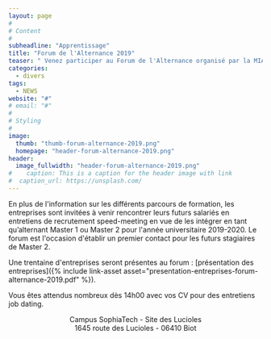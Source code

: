 ```yaml
---
layout: page
#
# Content
#
subheadline: "Apprentissage"
title: "Forum de l'Alternance 2019"
teaser: " Venez participer au Forum de l'Alternance organisé par la MIAGE, le MBDS, et le Master Informatique pour favoriser les échanges entre les entreprises et les étudiants le mardi 19 mars 2019 de 14h00 à 17h30 sur le site des Lucioles."
categories:
  - divers
tags:
  - NEWS
website: "#"
# email: "#"
#
# Styling
#
image:
  thumb: "thumb-forum-alternance-2019.png"
  homepage: "header-forum-alternance-2019.png"
header:
  image_fullwidth: "header-forum-alternance-2019.png"
#    caption: This is a caption for the header image with link
#  caption_url: https://unsplash.com/
---
```


En plus de l'information sur les différents parcours de formation, les entreprises sont invitées à venir rencontrer leurs futurs salariés en entretiens de recrutement speed-meeting en vue de les intégrer en tant qu’alternant Master 1 ou Master 2 pour l'année universitaire 2019-2020. Le forum est l'occasion d'établir un premier contact pour les futurs stagiaires de Master 2.

Une trentaine d'entreprises seront présentes au forum : [présentation des entreprises]({% include link-asset asset="presentation-entreprises-forum-alternance-2019.pdf" %}).

Vous êtes attendus nombreux dès 14h00 avec vos CV pour des entretiens job dating.

<center>Campus SophiaTech - Site des Lucioles</center>
<center>1645 route des Lucioles - 06410 Biot</center>




